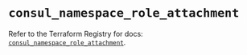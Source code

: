 # `consul_namespace_role_attachment`

Refer to the Terraform Registry for docs: [`consul_namespace_role_attachment`](https://registry.terraform.io/providers/hashicorp/consul/2.20.0/docs/resources/namespace_role_attachment).
